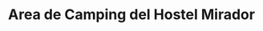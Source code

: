 ---
title: "Area de Camping del Hostel Mirador"
url: /villa-tunari/area-de-camping-del-hostel-mirador/
shop: general
---